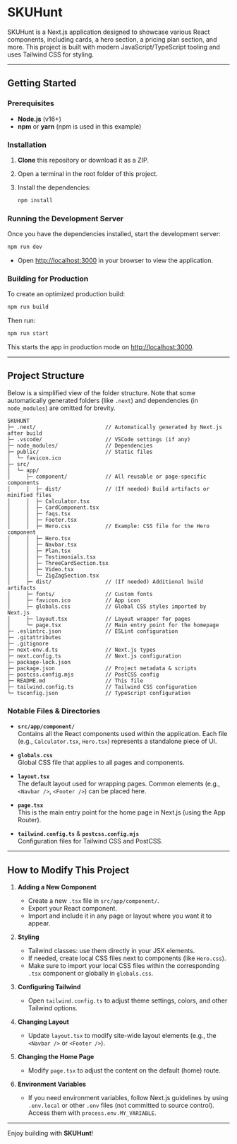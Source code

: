# SKUHunt

SKUHunt is a Next.js application designed to showcase various React components, including cards, a hero section, a pricing plan section, and more. This project is built with modern JavaScript/TypeScript tooling and uses Tailwind CSS for styling.

---

## Getting Started

### Prerequisites

- **Node.js** (v16+)
- **npm** or **yarn** (npm is used in this example)

### Installation

1. **Clone** this repository or download it as a ZIP.
2. Open a terminal in the root folder of this project.
3. Install the dependencies:

   ```bash
   npm install
   ```

### Running the Development Server

Once you have the dependencies installed, start the development server:

```bash
npm run dev
```

- Open [http://localhost:3000](http://localhost:3000) in your browser to view the application.

### Building for Production

To create an optimized production build:

```bash
npm run build
```

Then run:

```bash
npm run start
```

This starts the app in production mode on [http://localhost:3000](http://localhost:3000).

---

## Project Structure

Below is a simplified view of the folder structure. Note that some automatically generated folders (like `.next`) and dependencies (in `node_modules`) are omitted for brevity.

```
SKUHUNT
├─ .next/                      // Automatically generated by Next.js after build
├─ .vscode/                    // VSCode settings (if any)
├─ node_modules/               // Dependencies
├─ public/                     // Static files
│  └─ favicon.ico
├─ src/
│  └─ app/
│     ├─ component/            // All reusable or page-specific components
│     │  ├─ dist/              // (If needed) Build artifacts or minified files
│     │  ├─ Calculator.tsx
│     │  ├─ CardComponent.tsx
│     │  ├─ faqs.tsx
│     │  ├─ Footer.tsx
│     │  ├─ Hero.css           // Example: CSS file for the Hero component
│     │  ├─ Hero.tsx
│     │  ├─ Navbar.tsx
│     │  ├─ Plan.tsx
│     │  ├─ Testimonials.tsx
│     │  ├─ ThreeCardSection.tsx
│     │  ├─ Video.tsx
│     │  └─ ZigZagSection.tsx
│     ├─ dist/                 // (If needed) Additional build artifacts
│     ├─ fonts/                // Custom fonts
│     ├─ favicon.ico           // App icon
│     ├─ globals.css           // Global CSS styles imported by Next.js
│     ├─ layout.tsx            // Layout wrapper for pages
│     └─ page.tsx              // Main entry point for the homepage
├─ .eslintrc.json              // ESLint configuration
├─ .gitattributes
├─ .gitignore
├─ next-env.d.ts               // Next.js types
├─ next.config.ts              // Next.js configuration
├─ package-lock.json
├─ package.json                // Project metadata & scripts
├─ postcss.config.mjs          // PostCSS config
├─ README.md                   // This file
├─ tailwind.config.ts          // Tailwind CSS configuration
└─ tsconfig.json               // TypeScript configuration
```

### Notable Files & Directories

- **`src/app/component/`**  
  Contains all the React components used within the application. Each file (e.g., `Calculator.tsx`, `Hero.tsx`) represents a standalone piece of UI.

- **`globals.css`**  
  Global CSS file that applies to all pages and components.

- **`layout.tsx`**  
  The default layout used for wrapping pages. Common elements (e.g., `<Navbar />`, `<Footer />`) can be placed here.

- **`page.tsx`**  
  This is the main entry point for the home page in Next.js (using the App Router).

- **`tailwind.config.ts`** & **`postcss.config.mjs`**  
  Configuration files for Tailwind CSS and PostCSS.

---

## How to Modify This Project

1. **Adding a New Component**

   - Create a new `.tsx` file in `src/app/component/`.
   - Export your React component.
   - Import and include it in any page or layout where you want it to appear.

2. **Styling**

   - Tailwind classes: use them directly in your JSX elements.
   - If needed, create local CSS files next to components (like `Hero.css`).
   - Make sure to import your local CSS files within the corresponding `.tsx` component or globally in `globals.css`.

3. **Configuring Tailwind**

   - Open `tailwind.config.ts` to adjust theme settings, colors, and other Tailwind options.

4. **Changing Layout**

   - Update `layout.tsx` to modify site-wide layout elements (e.g., the `<Navbar />` or `<Footer />`).

5. **Changing the Home Page**

   - Modify `page.tsx` to adjust the content on the default (home) route.

6. **Environment Variables**
   - If you need environment variables, follow Next.js guidelines by using `.env.local` or other `.env` files (not committed to source control). Access them with `process.env.MY_VARIABLE`.

---

Enjoy building with **SKUHunt**!

```

```
